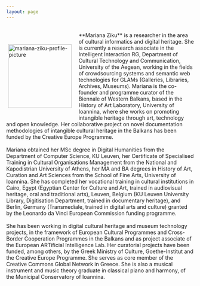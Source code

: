 ```yaml
---
layout: page
---
```


<br>
<p style="float: left;"><img src="https://mziku.github.io/images/mziku-portrait300x404px.jpg" style="float:left; margin-top:5mm; margin-right:5mm; margin-bottom:5mm; margin-left:5;" alt="mariana-ziku-profile-picture" width="170" height="auto"></p> 
**Mariana Ziku** is a researcher in the area of cultural informatics and digital heritage. She is currently a research associate in the Intelligent Interaction RG, Department of Cultural Technology and Communication, University of the Aegean, working in the fields of crowdsourcing systems and semantic web technologies for GLAMs (Galleries, Libraries, Archives, Museums). Mariana is the co-founder and programme curator of the Biennale of Western Balkans, based in the History of Art Laboratory, University of Ioannina, where she works on promoting intangible heritage through art, technology and open knowledge. Her collaborative project on novel documentation methodologies of intangible cultural heritage in the Balkans has been funded by the Creative Europe Programme.  
<br>
<br>
Mariana obtained her MSc degree in Digital Humanities from the Department of Computer Science, KU Leuven, her Certificate of Specialised Training in Cultural Organisations Management from the National and Kapodistrian University of Athens, her MA and BA degrees in History of Art, Curation and Art Sciences from the School of Fine Arts, University of Ioannina. She has completed her vocational training in cultural institutions in Cairo, Egypt (Egyptian Center for Culture and Art, trained in audiovisual heritage, oral and traditional arts), Leuven, Belgium (KU Leuven University Library, Digitisation Department, trained in documentary heritage), and Berlin, Germany (Transmediale, trained in digital arts and culture) granted by the Leonardo da Vinci European Commission funding programme. 
<br>
<br>
She has been working in digital cultural heritage and museum technology projects, in the framework of European Cultural Programmes and Cross-Border Cooperation Programmes in the Balkans and as project associate of the European ARTificial Intelligence Lab. Her curatorial projects have been funded, among others, by the Greek Ministry of Culture, Goethe-Institut and the Creative Europe Programme. She serves as core member of the Creative Commons Global Network in Greece. She is also a musical instrument and music theory graduate in classical piano and harmony, of the Municipal Conservatory of Ioannina.



